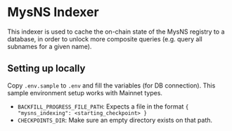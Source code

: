 # MysNS Indexer

This indexer is used to cache the on-chain state of the MysNS registry to a database,
in order to unlock more composite queries (e.g. query all subnames for a given name).

## Setting up locally

Copy `.env.sample` to `.env` and fill the variables (for DB connection). 
This sample environment setup works with Mainnet types.

- `BACKFILL_PROGRESS_FILE_PATH`: Expects a file in the format `{ "mysns_indexing": <starting_checkpoint> }`
- `CHECKPOINTS_DIR`: Make sure an empty directory exists on that path.
